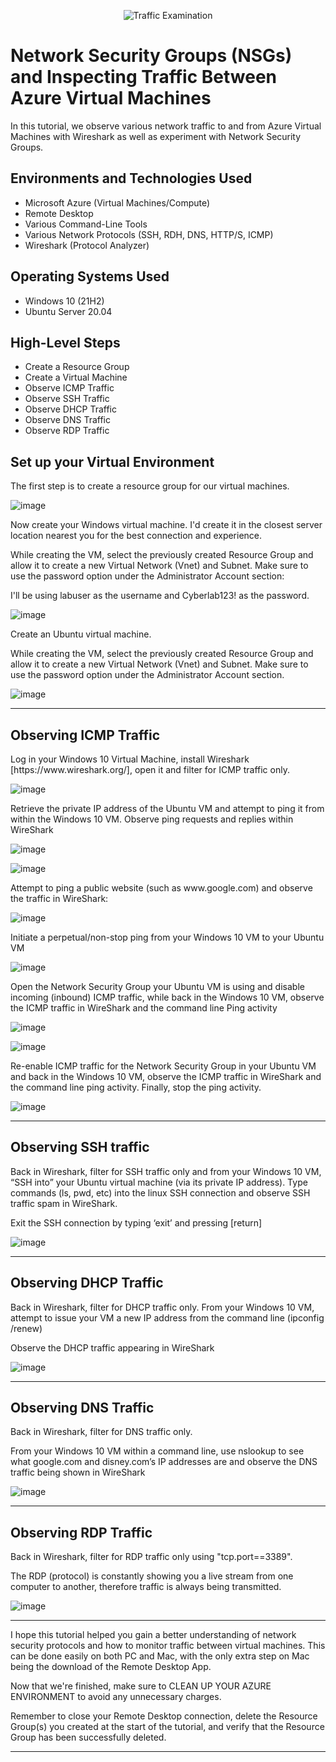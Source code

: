 <p align="center">
<img src="https://i.imgur.com/Ua7udoS.png" alt="Traffic Examination"/>
</p>

<h1>Network Security Groups (NSGs) and Inspecting Traffic Between Azure Virtual Machines</h1>
In this tutorial, we observe various network traffic to and from Azure Virtual Machines with Wireshark as well as experiment with Network Security Groups. <br />

<h2>Environments and Technologies Used</h2>

- Microsoft Azure (Virtual Machines/Compute)
- Remote Desktop
- Various Command-Line Tools
- Various Network Protocols (SSH, RDH, DNS, HTTP/S, ICMP)
- Wireshark (Protocol Analyzer)

<h2>Operating Systems Used </h2>

- Windows 10 (21H2)
- Ubuntu Server 20.04

<h2>High-Level Steps</h2>

- Create a Resource Group
- Create a Virtual Machine
- Observe ICMP Traffic
- Observe SSH Traffic
- Observe DHCP Traffic
- Observe DNS Traffic
- Observe RDP Traffic

<h2>Set up your Virtual Environment</h2>

<p>The first step is to create a resource group for our virtual machines.</p>

![image](https://github.com/user-attachments/assets/52386d4d-d431-4f11-903a-e1772d0d77ee)

<p>Now create your Windows virtual machine. I'd create it in the closest server location nearest you for the best connection and experience.

While creating the VM, select the previously created Resource Group and allow it to create a new Virtual Network (Vnet) and Subnet. Make sure to use the password option under the Administrator Account section:

I'll be using labuser as the username and Cyberlab123! as the password. </p>

![image](https://github.com/user-attachments/assets/fa5ee3e3-7d6e-412a-8296-fe4b4f97573d)

<p>Create an Ubuntu virtual machine.

While creating the VM, select the previously created Resource Group and allow it to create a new Virtual Network (Vnet) and Subnet. Make sure to use the password option under the Administrator Account section.</p>

![image](https://github.com/user-attachments/assets/77d674b4-8a5c-41ea-9489-ddfd989a081a)

<hr>
<h2>Observing ICMP Traffic</h2>

<p>Log in your Windows 10 Virtual Machine, install Wireshark [https://www.wireshark.org/], open it and filter for ICMP traffic only.</p>

![image](https://github.com/user-attachments/assets/72200b07-9d41-4ad9-b835-bf4979e6937a)

<p>Retrieve the private IP address of the Ubuntu VM and attempt to ping it from within the Windows 10 VM. Observe ping requests and replies within WireShark</p>

![image](https://github.com/user-attachments/assets/da94a42a-f1b3-445e-ad87-f594e3bcec37)

![image](https://github.com/user-attachments/assets/52001cbc-8744-4b6b-8977-92300d7aa28d)

<p>Attempt to ping a public website (such as www.google.com) and observe the traffic in WireShark:</p>

![image](https://github.com/user-attachments/assets/8c2a4bf8-8a6a-4412-8313-5ca5f17d117d)

<p>Initiate a perpetual/non-stop ping from your Windows 10 VM to your Ubuntu VM</p>

![image](https://github.com/user-attachments/assets/f5ed556b-90e3-4d44-bc38-3b7063998324)

<p>Open the Network Security Group your Ubuntu VM is using and disable incoming (inbound) ICMP traffic, while back in the Windows 10 VM, observe the ICMP traffic in WireShark and the command line Ping activity</p>

![image](https://github.com/user-attachments/assets/c40bd9c9-3524-46cd-b038-be1988c188b2)

![image](https://github.com/user-attachments/assets/937da335-45b3-4f7e-9674-1ea4032e8b88)

<p>Re-enable ICMP traffic for the Network Security Group in your Ubuntu VM and back in the Windows 10 VM, observe the ICMP traffic in WireShark and the command line ping activity. Finally, stop the ping activity.</p>

![image](https://github.com/user-attachments/assets/557050ef-676c-4c36-a9a8-c0b50743eccf)

<hr>
<h2>Observing SSH traffic</h2>

<p>Back in Wireshark, filter for SSH traffic only and from your Windows 10 VM, “SSH into” your Ubuntu virtual machine (via its private IP address). Type commands (ls, pwd, etc) into the linux SSH connection and observe SSH traffic spam in WireShark.

Exit the SSH connection by typing ‘exit’ and pressing [return]</p>

![image](https://github.com/user-attachments/assets/c5fff836-b14f-4976-8779-89392c75286a)

<hr>
<h2>Observing DHCP Traffic</h2>

<p>Back in Wireshark, filter for DHCP traffic only. From your Windows 10 VM, attempt to issue your VM a new IP address from the command line (ipconfig /renew)

Observe the DHCP traffic appearing in WireShark</p>

![image](https://github.com/user-attachments/assets/73d39bdc-685c-4324-ba24-c61e7a7e3021)

<hr>
<h2>Observing DNS Traffic</h2>

<p>Back in Wireshark, filter for DNS traffic only.

From your Windows 10 VM within a command line, use nslookup to see what google.com and disney.com’s IP addresses are and observe the DNS traffic being shown in WireShark</p>

![image](https://github.com/user-attachments/assets/503ddc9f-0ba4-4dea-9bdf-8035473264ff)

<hr>
<h2>Observing RDP Traffic</h2>

<p>Back in Wireshark, filter for RDP traffic only using "tcp.port==3389".

The RDP (protocol) is constantly showing you a live stream from one computer to another, therefore traffic is always being transmitted.</p>

![image](https://github.com/user-attachments/assets/138aa40e-b98b-4ec0-83c9-3e7a74491c98)

<hr>

<p>I hope this tutorial helped you gain a better understanding of network security protocols and how to monitor traffic between virtual machines. This can be done easily on both PC and Mac, with the only extra step on Mac being the download of the Remote Desktop App.

Now that we're finished, make sure to CLEAN UP YOUR AZURE ENVIRONMENT to avoid any unnecessary charges.

Remember to close your Remote Desktop connection, delete the Resource Group(s) you created at the start of the tutorial, and verify that the Resource Group has been successfully deleted.</p>

<hr>
